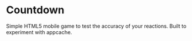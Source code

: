 Countdown
==========

Simple HTML5 mobile game to test the accuracy of your reactions. Built to experiment with appcache.
